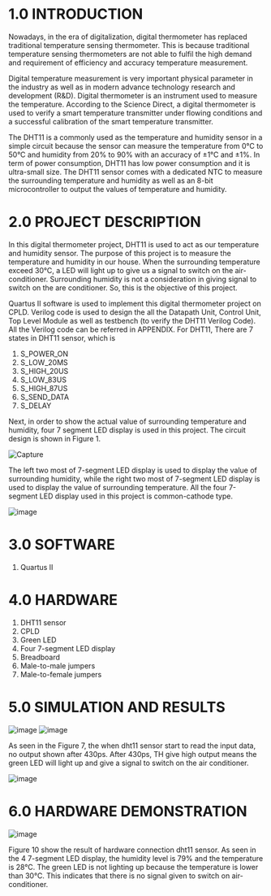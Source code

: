 # 1.0 INTRODUCTION
Nowadays, in the era of digitalization, digital thermometer has replaced traditional temperature sensing thermometer. 
This is because traditional temperature sensing thermometers are not able to fulfil the high demand and requirement of 
efficiency and accuracy temperature measurement.
  
Digital temperature measurement is very important physical parameter in the industry as well as in modern advance 
technology research and development (R&D). Digital thermometer is an instrument used to measure the temperature. According 
to the Science Direct, a digital thermometer is used to verify a smart temperature transmitter under flowing conditions 
and a successful calibration of the smart temperature transmitter. 

The DHT11 is a commonly used as the temperature and humidity sensor in a simple circuit because the sensor can measure 
the temperature from 0°C to 50°C and humidity from 20% to 90% with an accuracy of ±1°C and ±1%. In term of power consumption, 
DHT11 has low power consumption and it is ultra-small size. The DHT11 sensor comes with a dedicated NTC to measure the 
surrounding temperature and humidity as well as an 8-bit microcontroller to output the values of temperature and humidity. 

# 2.0 PROJECT DESCRIPTION
In this digital thermometer project, DHT11 is used to act as our temperature and humidity sensor. The purpose of this 
project is to measure the temperature and humidity in our house. When the surrounding temperature exceed 30°C, a LED will 
light up to give us a signal to switch on the air-conditioner. Surrounding humidity is not a consideration in giving signal 
to switch on the are conditioner. So, this is the objective of this project.

Quartus II software is used to implement this digital thermometer project on CPLD. Verilog code is used to design the all 
the Datapath Unit, Control Unit, Top Level Module as well as testbench (to verify the DHT11 Verilog Code). All the Verilog 
code can be referred in APPENDIX. For DHT11, There are 7 states in DHT11 sensor, which is 
1.	S_POWER_ON 
2.	S_LOW_20MS 
3.	S_HIGH_20US 
4.	S_LOW_83US
5.	S_HIGH_87US
6.	S_SEND_DATA 
7.	S_DELAY

Next, in order to show the actual value of surrounding temperature and humidity, four 7 segment LED display is used in this 
project. The circuit design is shown in Figure 1.

![Capture](https://user-images.githubusercontent.com/87258961/125189937-3d23c880-e26d-11eb-9304-11e55d27170a.PNG)

The left two most of 7-segment LED display is used to display the value of surrounding humidity, while the right two most of 
7-segment LED display is used to display the value of surrounding temperature. All the four 7-segment LED display used in 
this project is common-cathode type. 

![image](https://user-images.githubusercontent.com/87258961/125189988-83792780-e26d-11eb-908a-36cbf3b5ee4a.png)

# 3.0 SOFTWARE
1.	Quartus II

# 4.0	HARDWARE
1.	DHT11 sensor
2.	CPLD
3.	Green LED
4.	Four 7-segment LED display
5.	Breadboard
6.	Male-to-male jumpers
7.	Male-to-female jumpers

# 5.0 SIMULATION AND RESULTS

![image](https://user-images.githubusercontent.com/87258961/125190151-2b8ef080-e26e-11eb-9bc5-adcb7fa43a5f.png)
![image](https://user-images.githubusercontent.com/87258961/125190313-051d8500-e26f-11eb-9022-91ccb3fd48a0.png)

As seen in the Figure 7, the when dht11 sensor start to read the input data, no output shown after 430ps. After 430ps, TH 
give high output means the green LED will light up and give a signal to switch on the air conditioner. 

![image](https://user-images.githubusercontent.com/87258961/125190397-81b06380-e26f-11eb-854f-15c61011ff0e.png)

# 6.0 HARDWARE DEMONSTRATION

![image](https://user-images.githubusercontent.com/87258961/125190459-d0f69400-e26f-11eb-8375-4925a62a5e47.png)

Figure 10 show the result of hardware connection dht11 sensor. As seen in the 4 7-segment LED display, the humidity level 
is 79% and the temperature is 28°C. The green LED is not lighting up because the temperature is lower than 30°C. This 
indicates that there is no signal given to switch on air-conditioner.
